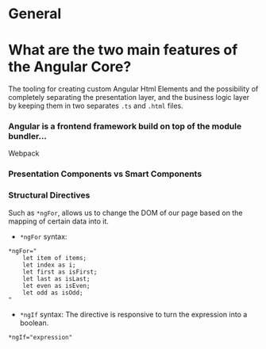# General


# What are the two main features of the Angular Core?
The tooling for creating custom Angular Html Elements and the 
possibility of completely separating the presentation layer, and the business
logic layer by keeping them in two separates `.ts` and `.html` files.

### Angular is a frontend framework build on top of the module bundler...
Webpack

### Presentation Components vs Smart Components

### Structural Directives
Such as `*ngFor`, allows us to change the DOM of our page based on the
mapping of certain data into it.

* `*ngFor` syntax:  
```
*ngFor="
    let item of items;
    let index as i;
    let first as isFirst;
    let last as isLast;
    let even as isEven;
    let odd as isOdd;
"
```

* `*ngIf` syntax:
The directive is responsive to turn the expression into a boolean.  
```
*ngIf="expression"
```
